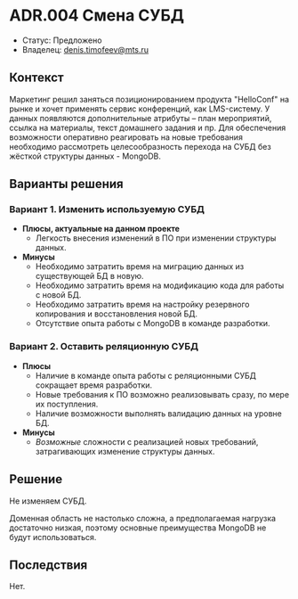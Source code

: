 # ADR.004 Смена СУБД 

* Статус: Предложено
* Владелец: denis.timоfeev@mts.ru

## Контекст
Маркетинг решил заняться позиционированием продукта "HelloConf" на рынке и хочет применять сервис конференций, как LMS-систему. 
У данных появляются дополнительные атрибуты – план мероприятий, ссылка на материалы, текст домашнего задания и пр.
Для обеспечения возможности оперативно реагировать на новые требования необходимо рассмотреть целесообразность перехода на СУБД без жёсткой структуры данных - MongoDB. 

## Варианты решения

### Вариант 1. Изменить используемую СУБД
* **Плюсы, актуальные на данном проекте**
    * Легкость внесения изменений в ПО при изменении структуры данных.
* **Минусы**
    * Необходимо затратить время на миграцию данных из существующей БД в новую.
    * Необходимо затратить время на модификацию кода для работы с новой БД.
    * Необходимо затратить время на настройку резервного копирования и восстановления новой БД.
    * Отсутствие опыта работы с MongoDB в команде разработки.

### Вариант 2. Оставить реляционную СУБД
* **Плюсы**
    * Наличие в команде опыта работы с реляционными СУБД сокращает время разработки.
    * Новые требования к ПО возможно реализовывать сразу, по мере их поступления.
    * Наличие возможности выполнять валидацию данных на уровне БД. 
* **Минусы**
    * _Возможные_ сложности с реализацией новых требований, затрагивающих изменение структуры данных.

## Решение
Не изменяем СУБД. 

Доменная область не настолько сложна, а предполагаемая нагрузка достаточно низкая, поэтому основные преимущества MongoDB не будут использоваться. 

## Последствия
Нет.